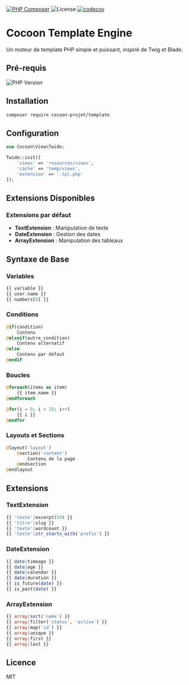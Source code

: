 [![PHP Composer](https://github.com/cocoon-projet/template/actions/workflows/ci.yml/badge.svg)](https://github.com/cocoon-projet/template/actions/workflows/ci.yml)
![License](https://img.shields.io/badge/Licence-MIT-green) [![codecov](https://codecov.io/gh/cocoon-projet/template/graph/badge.svg?token=WRFF3E0PA2)](https://codecov.io/gh/cocoon-projet/template)

# Cocoon Template Engine

Un moteur de template PHP simple et puissant, inspiré de Twig et Blade.

## Pré-requis

![PHP Version](https://img.shields.io/badge/php:version-8.0-blue)

## Installation

```bash
composer require cocoon-projet/template
```

## Configuration

```php
use Cocoon\View\Twide;

Twide::init([
    'views' => 'resources/views',
    'cache' => 'temp/views',
    'extension' => '.tpl.php'
]);
```

## Extensions Disponibles

### Extensions par défaut
- **TextExtension** : Manipulation de texte
- **DateExtension** : Gestion des dates
- **ArrayExtension** : Manipulation des tableaux

## Syntaxe de Base

### Variables
```php
{{ variable }}
{{ user.name }}
{{ numbers[0] }}
```

### Conditions
```php
@if(condition)
    Contenu
@elseif(autre_condition)
    Contenu alternatif
@else
    Contenu par défaut
@endif
```

### Boucles
```php
@foreach(items as item)
    {{ item.name }}
@endforeach

@for(i = 0; i < 10; i++)
    {{ i }}
@endfor
```

### Layouts et Sections
```php
@layout('layout')
    @section('content')
        Contenu de la page
    @endsection
@endlayout
```

## Extensions

### TextExtension
```php
{{ 'texte'|excerpt(50) }}
{{ 'titre'|slug }}
{{ 'texte'|wordcount }}
{{ 'texte'|str_starts_with('prefix') }}
```

### DateExtension
```php
{{ date|timeago }}
{{ date|age }}
{{ date|calendar }}
{{ date|duration }}
{{ is_future(date) }}
{{ is_past(date) }}
```

### ArrayExtension
```php
{{ array|sort('name') }}
{{ array|filter('status', 'active') }}
{{ array|map('id') }}
{{ array|unique }}
{{ array|first }}
{{ array|last }}
```

## Licence

MIT

